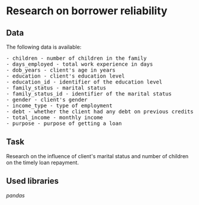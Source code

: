 # Research on borrower reliability
## Data
The following data is available:
<pre>- children - number of children in the family
- days_employed - total work experience in days
- dob_years - client's age in years
- education - client's education level
- education_id - identifier of the education level
- family_status - marital status
- family_status_id - identifier of the marital status
- gender - client's gender
- income_type - type of employment
- debt - whether the client had any debt on previous credits
- total_income - monthly income
- purpose - purpose of getting a loan</pre>

## Task
Research on the influence of client's marital status and number of children on the timely loan repayment.

## Used libraries
*pandas*